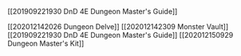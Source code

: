[[201909221930 DnD 4E Dungeon Master's Guide]]

[[202012142026 Dungeon Delve]]
[[202012142309 Monster Vault]]
[[201909221930 DnD 4E Dungeon Master's Guide]]
[[202012150929 Dungeon Master's Kit]]
